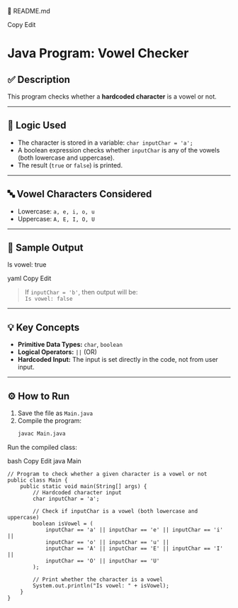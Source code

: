 📄 README.md

Copy
Edit
# Java Program: Vowel Checker

## ✅ Description
This program checks whether a **hardcoded character** is a vowel or not.

---

## 🧮 Logic Used
- The character is stored in a variable: `char inputChar = 'a';`
- A boolean expression checks whether `inputChar` is any of the vowels (both lowercase and uppercase).
- The result (`true` or `false`) is printed.

---

## 🔤 Vowel Characters Considered
- Lowercase: `a, e, i, o, u`
- Uppercase: `A, E, I, O, U`

---

## 🧪 Sample Output

Is vowel: true

yaml
Copy
Edit

> If `inputChar = 'b'`, then output will be:  
> `Is vowel: false`

---

## 💡 Key Concepts
- **Primitive Data Types:** `char`, `boolean`
- **Logical Operators:** `||` (OR)
- **Hardcoded Input:** The input is set directly in the code, not from user input.

---

## ⚙️ How to Run
1. Save the file as `Main.java`
2. Compile the program:
   ```bash
   javac Main.java
Run the compiled class:

bash
Copy
Edit
java Main



```
// Program to check whether a given character is a vowel or not
public class Main {
    public static void main(String[] args) {
        // Hardcoded character input
        char inputChar = 'a';

        // Check if inputChar is a vowel (both lowercase and uppercase)
        boolean isVowel = (
            inputChar == 'a' || inputChar == 'e' || inputChar == 'i' ||
            inputChar == 'o' || inputChar == 'u' ||
            inputChar == 'A' || inputChar == 'E' || inputChar == 'I' ||
            inputChar == 'O' || inputChar == 'U'
        );

        // Print whether the character is a vowel
        System.out.println("Is vowel: " + isVowel);
    }
}
```
